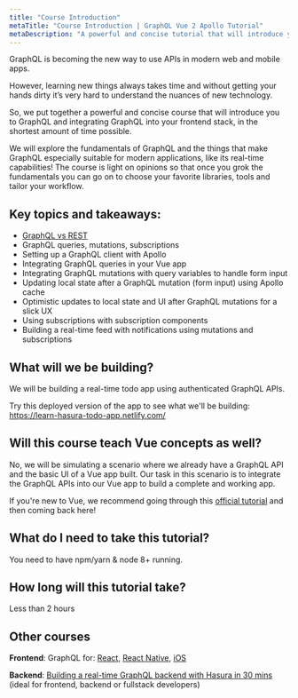 ```yaml
---
title: "Course Introduction"
metaTitle: "Course Introduction | GraphQL Vue 2 Apollo Tutorial"
metaDescription: "A powerful and concise tutorial that will introduce you to GraphQL and integrating GraphQL into your Vue app with Apollo, in the shortest amount of time possible."
---
```


GraphQL is becoming the new way to use APIs in modern web and mobile apps.

However, learning new things always takes time and without getting your hands dirty it’s very hard to understand the nuances of new technology.

So, we put together a powerful and concise course that will introduce you to GraphQL and integrating GraphQL into your frontend stack, in the shortest amount of time possible.

We will explore the fundamentals of GraphQL and the things that make GraphQL especially suitable for modern applications, like its real-time capabilities! The course is light on opinions so that once you grok the fundamentals you can go on to choose your favorite libraries, tools and tailor your workflow.

## Key topics and takeaways:

- [GraphQL vs REST](https://hasura.io/learn/graphql/intro-graphql/graphql-vs-rest/)
- GraphQL queries, mutations, subscriptions
- Setting up a GraphQL client with Apollo
- Integrating GraphQL queries in your Vue app
- Integrating GraphQL mutations with query variables to handle form input
- Updating local state after a GraphQL mutation (form input) using Apollo cache
- Optimistic updates to local state and UI after GraphQL mutations for a slick UX
- Using subscriptions with subscription components
- Building a real-time feed with notifications using mutations and subscriptions

## What will we be building?
We will be building a real-time todo app using authenticated GraphQL APIs.

Try this deployed version of the app to see what we'll be building:
https://learn-hasura-todo-app.netlify.com/

## Will this course teach Vue concepts as well?
No, we will be simulating a scenario where we already have a GraphQL API and the basic UI of a Vue app built. Our task in this scenario is to integrate the GraphQL APIs into our Vue app to build a complete and working app.

If you're new to Vue, we recommend going through this [official tutorial](https://vuejs.org/v2/guide/) and then coming back here!

## What do I need to take this tutorial?
You need to have npm/yarn & node 8+ running.

## How long will this tutorial take?
Less than 2 hours

## Other courses

**Frontend**: GraphQL for: [React](https://hasura.io/learn/graphql/react/introduction/), [React Native](https://hasura.io/learn/graphql/react-native/introduction/), [iOS](https://hasura.io/learn/graphql/ios/introduction/)

**Backend**: [Building a real-time GraphQL backend with Hasura in 30 mins](https://hasura.io/learn/graphql/hasura/introduction/) (ideal for frontend, backend or fullstack developers)

